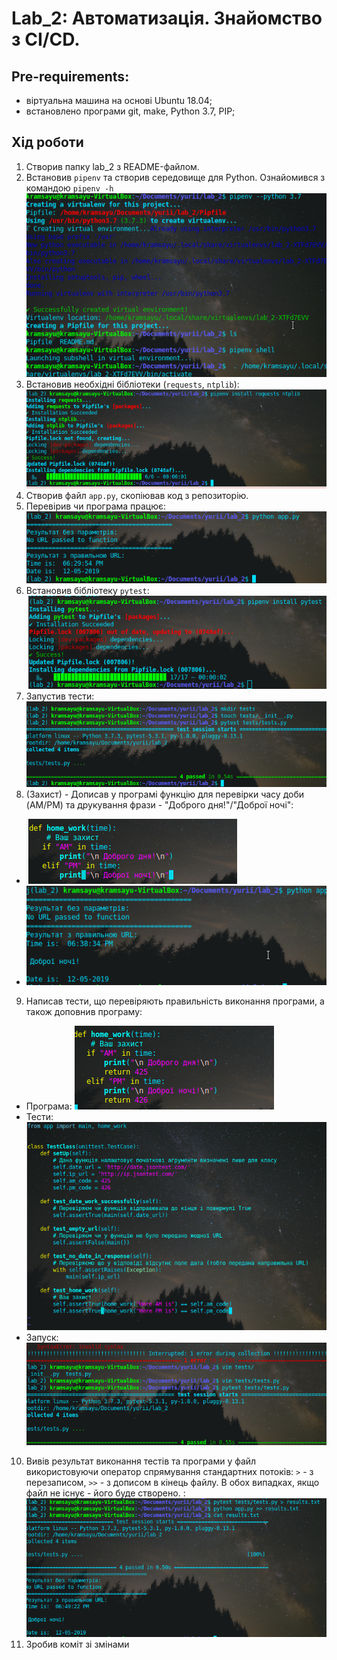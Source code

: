 # Lab_2: Автоматизація. Знайомство з CI/CD.

## Pre-requirements:
- віртуальна машина на основі Ubuntu 18.04;
- встановлено програми git, make, Python 3.7, PIP;

## Хід роботи
1. Створив папку lab_2 з README-файлом.
2. Встановив `pipenv` та створив середовище для Python. Ознайомився з командою `pipenv -h`
![](img/pipenv_install.png)
3. Встановив необхідні бібліотеки (`requests`, `ntplib`):
![](img/libinstall.png)
4. Створив файл `app.py`, скопіював код з репозиторію.
5. Перевірив чи програма працює:
![](img/app_works.png)
6. Встановив бібліотеку `pytest`:
![](img/pytest-install.png)
7. Запустив тести:
![](img/tests_run.png)
8. (Захист) - Дописав у програмі функцію для перевірки часу доби (AM/PM) та друкування фрази - "Доброго дня!"/"Доброї ночі":
- ![](img/time_app.png)
- ![](img/time_app_run.png)
9. Написав тести, що перевіряють правильність виконання програми, а також доповнив програму:
- Програма: ![](img/app_rewrote.png)
- Тести: ![](img/tests_rewrote.png)
- Запуск: ![](img/tests_rrun.png)
10. Вивів результат виконання тестів та програми у файл використовуючи оператор спрямування стандартних потоків: `>` - з перезаписом, `>>` - з дописом в кінець файлу. В обох випадках, якщо файл не існує - його буде створено. :
![](img/pipe-to-file.png)
11. Зробив коміт зі змінами